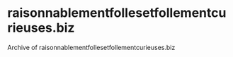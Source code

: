 # raisonnablementfollesetfollementcurieuses.biz

Archive of raisonnablementfollesetfollementcurieuses.biz

